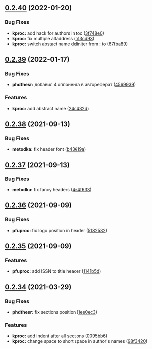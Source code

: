 ## [0.2.40](https://github.com/yamadharma/kermit/compare/v0.2.39...v0.2.40) (2022-01-20)


### Bug Fixes

* **kproc:** add hack for authors in toc ([3f748e0](https://github.com/yamadharma/kermit/commit/3f748e03dea469ace75c626cb71eceda5fc8849e))
* **kproc:** fix multiple altaddress ([b13cd93](https://github.com/yamadharma/kermit/commit/b13cd936e192adfb9a9947dc201cc66b2ebd822d))
* **kproc:** switch abstact name deliniter from : to ([67fba89](https://github.com/yamadharma/kermit/commit/67fba895a47c0997bf011a8839754aca5436e4be))



## [0.2.39](https://github.com/yamadharma/kermit/compare/v0.2.38...v0.2.39) (2022-01-17)


### Bug Fixes

* **phdthesr:** добавил 4 оппонента в автореферат ([4569939](https://github.com/yamadharma/kermit/commit/4569939f6832e74454affe0ef9397bebb94b3ca9))


### Features

* **kproc:** add abstract name ([24d432d](https://github.com/yamadharma/kermit/commit/24d432da23c9274e327e90d0c62025c03fdea52e))



## [0.2.38](https://github.com/yamadharma/kermit/compare/v0.2.37...v0.2.38) (2021-09-13)


### Bug Fixes

* **metodka:** fix header font ([b43619a](https://github.com/yamadharma/kermit/commit/b43619abe03c9ed87e755ab0b8270930ecbb52ad))



## [0.2.37](https://github.com/yamadharma/kermit/compare/v0.2.36...v0.2.37) (2021-09-13)


### Bug Fixes

* **metodka:** fix fancy headers ([4e4f633](https://github.com/yamadharma/kermit/commit/4e4f633fd876ecad626534b3cf03adef8a4d4feb))



## [0.2.36](https://github.com/yamadharma/kermit/compare/v0.2.35...v0.2.36) (2021-09-09)


### Bug Fixes

* **pfuproc:** fix logo position in header ([5182532](https://github.com/yamadharma/kermit/commit/51825325e312046e8ab52cb5f1a697145601d08b))



## [0.2.35](https://github.com/yamadharma/kermit/compare/v0.2.34...v0.2.35) (2021-09-09)


### Features

* **pfuproc:** add ISSN to title header ([1141b5d](https://github.com/yamadharma/kermit/commit/1141b5db414cb17b8dceb16bb0fd81c5bb557d4a))



## [0.2.34](https://github.com/yamadharma/kermit/compare/v0.2.33...v0.2.34) (2021-03-29)


### Bug Fixes

* **phdthesr:** fix sections position ([1ee0ec3](https://github.com/yamadharma/kermit/commit/1ee0ec3628b9929a80fcdbb944f4e861def2b048))


### Features

* **kproc:** add indent after all sections ([0095bb6](https://github.com/yamadharma/kermit/commit/0095bb66dfd2cef245359f34283d059f6e895580))
* **kproc:** change space to short space in author's names ([98f3420](https://github.com/yamadharma/kermit/commit/98f3420d9bd0c08d00631812b7a30c6642502348))




